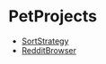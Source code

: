 # PetProjects

- [SortStrategy](https://github.com/bncast/PetProjects/tree/SortStrategy)
- [RedditBrowser](https://github.com/bncast/PetProjects/tree/RedditBrowser)
